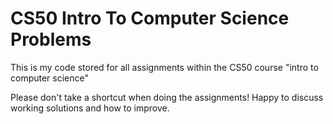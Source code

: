# CS50 Intro To Computer Science Problems

This is my code stored for all assignments within the CS50 course "intro to computer science"

Please don't take a shortcut when doing the assignments! Happy to discuss working solutions and how to improve.
